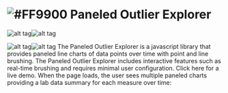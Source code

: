 # ![#FF9900](https://placehold.it/25x50/FF9900/000000?text=+) Paneled Outlier Explorer




![alt tag](https://im2.ezgif.com/tmp/ezgif-2-aea2c4db65.png)![alt tag](https://im2.ezgif.com/tmp/ezgif-2-dbd1f3242f.png)








![alt tag](https://im2.ezgif.com/tmp/ezgif-2-c045d98543.png)![alt tag](https://im2.ezgif.com/tmp/ezgif-2-f4346a6b2f.gif)
The Paneled Outlier Explorer is a javascript library that provides paneled line charts of data points over time with point and line brushing. The Paneled Outlier Explorer includes interactive features such as real-time brushing and requires minimal user configuration. Click here for a live demo. When the page loads, the user sees multiple paneled charts providing a lab data summary for each measure over time:

